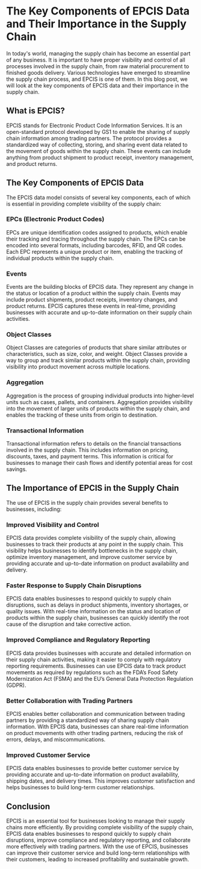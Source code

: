 # The Key Components of EPCIS Data and Their Importance in the Supply Chain

In today's world, managing the supply chain has become an essential part of any business. It is important to have proper visibility and control of all processes involved in the supply chain, from raw material procurement to finished goods delivery. Various technologies have emerged to streamline the supply chain process, and EPCIS is one of them. In this blog post, we will look at the key components of EPCIS data and their importance in the supply chain.

## What is EPCIS?

EPCIS stands for Electronic Product Code Information Services. It is an open-standard protocol developed by GS1 to enable the sharing of supply chain information among trading partners. The protocol provides a standardized way of collecting, storing, and sharing event data related to the movement of goods within the supply chain. These events can include anything from product shipment to product receipt, inventory management, and product returns.

## The Key Components of EPCIS Data

The EPCIS data model consists of several key components, each of which is essential in providing complete visibility of the supply chain:

### EPCs (Electronic Product Codes)

EPCs are unique identification codes assigned to products, which enable their tracking and tracing throughout the supply chain. The EPCs can be encoded into several formats, including barcodes, RFID, and QR codes. Each EPC represents a unique product or item, enabling the tracking of individual products within the supply chain.

### Events

Events are the building blocks of EPCIS data. They represent any change in the status or location of a product within the supply chain. Events may include product shipments, product receipts, inventory changes, and product returns. EPCIS captures these events in real-time, providing businesses with accurate and up-to-date information on their supply chain activities.

### Object Classes

Object Classes are categories of products that share similar attributes or characteristics, such as size, color, and weight. Object Classes provide a way to group and track similar products within the supply chain, providing visibility into product movement across multiple locations.

### Aggregation

Aggregation is the process of grouping individual products into higher-level units such as cases, pallets, and containers. Aggregation provides visibility into the movement of larger units of products within the supply chain, and enables the tracking of these units from origin to destination.

### Transactional Information

Transactional information refers to details on the financial transactions involved in the supply chain. This includes information on pricing, discounts, taxes, and payment terms. This information is critical for businesses to manage their cash flows and identify potential areas for cost savings.

## The Importance of EPCIS in the Supply Chain

The use of EPCIS in the supply chain provides several benefits to businesses, including:

### Improved Visibility and Control

EPCIS data provides complete visibility of the supply chain, allowing businesses to track their products at any point in the supply chain. This visibility helps businesses to identify bottlenecks in the supply chain, optimize inventory management, and improve customer service by providing accurate and up-to-date information on product availability and delivery.

### Faster Response to Supply Chain Disruptions

EPCIS data enables businesses to respond quickly to supply chain disruptions, such as delays in product shipments, inventory shortages, or quality issues. With real-time information on the status and location of products within the supply chain, businesses can quickly identify the root cause of the disruption and take corrective action.

### Improved Compliance and Regulatory Reporting

EPCIS data provides businesses with accurate and detailed information on their supply chain activities, making it easier to comply with regulatory reporting requirements. Businesses can use EPCIS data to track product movements as required by regulations such as the FDA’s Food Safety Modernization Act (FSMA) and the EU’s General Data Protection Regulation (GDPR).

### Better Collaboration with Trading Partners

EPCIS enables better collaboration and communication between trading partners by providing a standardized way of sharing supply chain information. With EPCIS data, businesses can share real-time information on product movements with other trading partners, reducing the risk of errors, delays, and miscommunications.

### Improved Customer Service

EPCIS data enables businesses to provide better customer service by providing accurate and up-to-date information on product availability, shipping dates, and delivery times. This improves customer satisfaction and helps businesses to build long-term customer relationships.

## Conclusion

EPCIS is an essential tool for businesses looking to manage their supply chains more efficiently. By providing complete visibility of the supply chain, EPCIS data enables businesses to respond quickly to supply chain disruptions, improve compliance and regulatory reporting, and collaborate more effectively with trading partners. With the use of EPCIS, businesses can improve their customer service and build long-term relationships with their customers, leading to increased profitability and sustainable growth.
